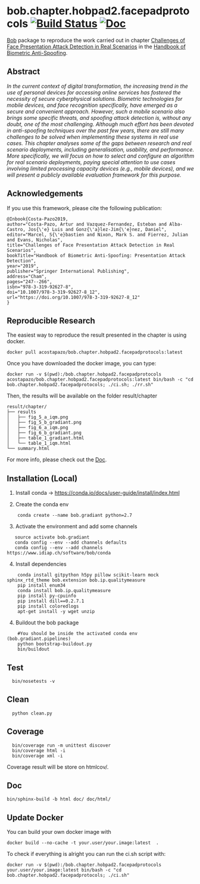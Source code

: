 # bob.chapter.hobpad2.facepadprotocols [![Build Status](https://travis-ci.org/Gradiant/bob.chapter.hobpad2.facepadprotocols.svg?branch=master)](https://travis-ci.org/Gradiant/bob.chapter.hobpad2.facepadprotocols) [![Doc](http://img.shields.io/badge/docs-latest-orange.svg)](https://gradiant.github.io/bob.chapter.hobpad2.facepadprotocols/)
 
[Bob](https://www.idiap.ch/software/bob/) package to reproduce the work carried out in chapter [Challenges of Face Presentation Attack Detection in Real Scenarios](https://link.springer.com/chapter/10.1007/978-3-319-92627-8_12) in the [Handbook of Biometric Anti-Spoofing](https://link.springer.com/book/10.1007/978-3-319-92627-8).


## Abstract 

_In the current context of digital transformation, the increasing trend in the use of personal devices for accessing online services has fostered the necessity of secure cyberphysical solutions. Biometric technologies for mobile devices, and face recognition specifically, have emerged as a secure and convenient approach. However, such a mobile scenario also brings some specific threats, and spoofing attack detection is, without any doubt, one of the most challenging. Although much effort has been devoted in anti-spoofing techniques over the past few years, there are still many challenges to be solved when implementing these systems in real use cases. This chapter analyses some of the gaps between research and real scenario deployments, including generalisation, usability, and performance. More specifically, we will focus on how to select and configure an algorithm for real scenario deployments, paying special attention to use cases involving limited processing capacity devices (e.g., mobile devices), and we will present a publicly available evaluation framework for this purpose._

## Acknowledgements

If you use this framework, please cite the following publication:

~~~
@Inbook{Costa-Pazo2019,
author="Costa-Pazo, Artur and Vazquez-Fernandez, Esteban and Alba-Castro, Jos{\'e} Luis and Gonz{\'a}lez-Jim{\'e}nez, Daniel",
editor="Marcel, S{\'e}bastien and Nixon, Mark S. and Fierrez, Julian and Evans, Nicholas",
title="Challenges of Face Presentation Attack Detection in Real Scenarios",
bookTitle="Handbook of Biometric Anti-Spoofing: Presentation Attack Detection",
year="2019",
publisher="Springer International Publishing",
address="Cham",
pages="247--266",
isbn="978-3-319-92627-8",
doi="10.1007/978-3-319-92627-8_12",
url="https://doi.org/10.1007/978-3-319-92627-8_12"
}
~~~

## Reproducible Research

The easiest way to reproduce the result presented in the chapter is using docker.

~~~
docker pull acostapazo/bob.chapter.hobpad2.facepadprotocols:latest 
~~~

Once you have downloaded the docker image, you can type:

~~~
docker run -v $(pwd):/bob.chapter.hobpad2.facepadprotocols acostapazo/bob.chapter.hobpad2.facepadprotocols:latest bin/bash -c "cd bob.chapter.hobpad2.facepadprotocols; ./ci.sh; ./rr.sh"
~~~

Then, the results will be available on the folder result/chapter

~~~
result/chapter/
├── results
│   ├── fig_5_a_iqm.png
│   ├── fig_5_b_gradiant.png
│   ├── fig_6_a_iqm.png
│   ├── fig_6_b_gradiant.png
│   ├── table_1_gradiant.html
│   └── table_1_iqm.html
└── summary.html
~~~

For more info, please check out the [Doc](https://gradiant.github.io/bob.chapter.hobpad2.facepadprotocols/).


## Installation (Local)


1. Install conda -> https://conda.io/docs/user-guide/install/index.html

2. Create the conda env

~~~
    conda create --name bob.gradiant python=2.7
~~~

3. Activate the environment and add some channels

~~~
   source activate bob.gradiant
   conda config --env --add channels defaults
   conda config --env --add channels https://www.idiap.ch/software/bob/conda
~~~

4. Install dependencies

~~~
    conda install gitpython h5py pillow scikit-learn mock sphinx_rtd_theme bob.extension bob.ip.qualitymeasure
    pip install enum34
    conda install bob.ip.qualitymeasure
    pip install py-cpuinfo
    pip install dill==0.2.7.1
    pip install coloredlogs
    apt-get install -y wget unzip
~~~


4. Buildout the bob package

~~~
    #You should be inside the activated conda env (bob.gradiant.pipelines)
    python bootstrap-buildout.py
    bin/buildout
~~~

## Test

~~~
  bin/nosetests -v
~~~

## Clean

~~~
  python clean.py
~~~

## Coverage

~~~  
  bin/coverage run -m unittest discover
  bin/coverage html -i
  bin/coverage xml -i
~~~

Coverage result will be store on htmlcov/.

## Doc

~~~
bin/sphinx-build -b html doc/ doc/html/
~~~

## Update Docker 

You can build your own docker image with

~~~
docker build --no-cache -t your.user/your.image:latest  .
~~~

To check if everything is alright you can run the ci.sh script with:

~~~
docker run -v $(pwd):/bob.chapter.hobpad2.facepadprotocols your.user/your.image:latest bin/bash -c "cd bob.chapter.hobpad2.facepadprotocols; ./ci.sh"
~~~
